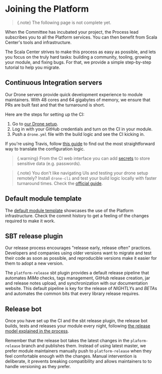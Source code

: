 # Joining the Platform

> {.note}
> The following page is not complete yet.

When the Committee has incubated your project, the Process lead subscribes
you to all the Platform services. You can then benefit from Scala Center's
tools and infrastructure.

The Scala Center strives to make this process as easy as possible,
and lets you focus on the truly hard tasks: building a community,
tooling, growing your module, and fixing bugs. For that, we provide a
simple step-by-step tutorial to help you migrate.

## Continuous Integration servers

Our Drone servers provide quick development experience to module maintainers.
With 48 cores and 64 gigabytes of memory, we ensure that PRs are built fast and that the
turnaround is short.

Here are the steps for setting up the CI:

1. Go to [our Drone setup](http://stats.lassie.io:8001).
2. Log in with your GitHub credentials and turn on the CI in your module.
3. Push a `drone.yml` file with the build logic and see the CI kicking in.

If you're using Travis, follow [this guide](http://github.com/scalaplatform/) to find out
the most straightforward way to translate the configuration logic.

> {.warning}
> From the CI web interface you can add [secrets](http://readme.drone.io/usage/secrets/)
> to store sensitive data (e.g. passwords).

> {.note}
> You don't like navigating UIs and testing your drone setup remotely? Install `drone-cli`
> and test your build logic locally with faster turnaround times. Check the [official
> guide](http://readme.drone.io/devs/cli/).

## Default module template

The [default module template](https://github.com/scalaplatform) showcases the use of the Platform infrastructure.
Check the commit history to get a feeling of the changes required to make it work.

## SBT release plugin

Our release process encourages "release early, release often" practices.
Developers and companies using older versions want to migrate and test their code as soon
as possible, and reproducible versions make it easier for them to adopt a new version.

The `platform-release` sbt plugin provides a default release pipeline that automates
*MiMa* checks, tags management, GitHub release creation, jar and release notes upload,
and synchronization with our documentation website. This default pipeline is key for the
release of *NIGHTLY*s and *BETA*s and automates the common bits that every library
release requires.

## Release bot

Once you have set up the CI and the sbt release plugin, the release bot builds, tests and
releases your module every night, following [the release model explained in the process](policies.md#release).

Remember that the release bot takes the latest changes in the `plaform-release` branch and
publishes them. Instead of using latest master, we prefer module maintainers manually push to
`platform-release` when they feel comfortable enough with the changes.
Manual intervention is deliberate, it prevents breaking compatibility and allows maintainers to
to handle versioning as they prefer.

